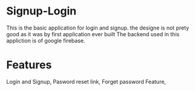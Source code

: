 # Signup-Login

This is the basic application for login and signup. the designe is not prety good as it was by first application ever built 
The backend used in this appliction is of google firebase. 

# Features 
Login and Signup,
Pasword reset link, 
Forget password Feature, 
